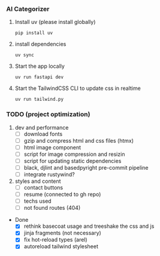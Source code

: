 ### AI Categorizer

1. Install uv (please install globally)
   ```
   pip install uv
   ```

2. install dependencies
   ```
   uv sync
   ```

3. Start the app locally
   ```
   uv run fastapi dev
   ```

4. Start the TailwindCSS CLI to update css in realtime
   ```
   uv run tailwind.py
   ```

### TODO (project optimization)

1. dev and performance
   - [ ] download fonts
   - [ ] gzip and compress html and css files (htmx)
   - [ ] html image component
   - [ ] script for image compression and resizin
   - [ ] script for updating static dependencies
   - [ ] black, djlint and basedpyright pre-commit pipeline
   - [ ] integrate rustywind?
2. styles and content
   - [ ] contact buttons
   - [ ] resume (connected to gh repo)
   - [ ] techs used
   - [ ] not found routes (404)

- Done
  - [x] rethink basecoat usage and treeshake the css and js
  - [x] jinja fragments (not necessary)
  - [x] fix hot-reload types (arel)
  - [x] autoreload tailwind stylesheet
